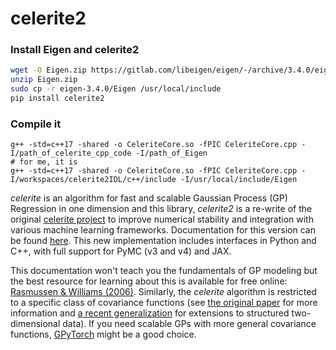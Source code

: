 # celerite2

### Install Eigen and celerite2
```sh
wget -O Eigen.zip https://gitlab.com/libeigen/eigen/-/archive/3.4.0/eigen-3.4.0.zip
unzip Eigen.zip
sudo cp -r eigen-3.4.0/Eigen /usr/local/include
pip install celerite2
```
### Compile it
```
g++ -std=c++17 -shared -o CeleriteCore.so -fPIC CeleriteCore.cpp -I/path_of_celerite_cpp_code -I/path_of_Eigen
# for me, it is
g++ -std=c++17 -shared -o CeleriteCore.so -fPIC CeleriteCore.cpp -I/workspaces/celerite2IDL/c++/include -I/usr/local/include/Eigen
```

_celerite_ is an algorithm for fast and scalable Gaussian Process (GP)
Regression in one dimension and this library, _celerite2_ is a re-write of the
original [celerite project](https://celerite.readthedocs.io) to improve
numerical stability and integration with various machine learning frameworks.
Documentation for this version can be found
[here](https://celerite2.readthedocs.io/en/latest/). This new implementation
includes interfaces in Python and C++, with full support for PyMC (v3 and v4)
and JAX.

This documentation won't teach you the fundamentals of GP modeling but the best
resource for learning about this is available for free online: [Rasmussen &
Williams (2006)](http://www.gaussianprocess.org/gpml/). Similarly, the
_celerite_ algorithm is restricted to a specific class of covariance functions
(see [the original paper](https://arxiv.org/abs/1703.09710) for more information
and [a recent generalization](https://arxiv.org/abs/2007.05799) for extensions
to structured two-dimensional data). If you need scalable GPs with more general
covariance functions, [GPyTorch](https://gpytorch.ai/) might be a good choice.
